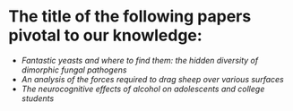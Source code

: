 # The title of the following papers pivotal to our knowledge:

- *Fantastic yeasts and where to find them: the hidden diversity of dimorphic fungal pathogens*
- *An analysis of the forces required to drag sheep over various surfaces*
- *The neurocognitive effects of alcohol on adolescents and college students*

